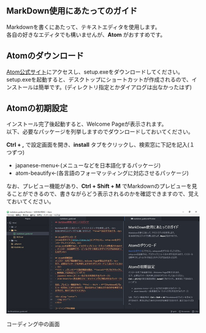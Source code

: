 ## MarkDown使用にあたってのガイド

Markdownを書くにあたって、テキストエディタを使用します。<br>
各自の好きなエディタでも構いませんが、**Atom** がおすすめです。<br>

## Atomのダウンロード
[Atom公式サイト](https://atom.io/)にアクセスし、setup.exeをダウンロードしてください。<br>
setup.exeを起動すると、デスクトップにショートカットが作成されるので、インストールは簡単です。(ディレクトリ指定とかダイアログは出なかったはず)<br>

## Atomの初期設定
インストール完了後起動すると、Welcome Pageが表示されます。<br>
以下、必要なパッケージを列挙しますのでダウンロードしておいてください。<br>

**Ctrl + ,** で設定画面を開き、**install** タブをクリックし、検索窓に下記を記入(１つずつ)
- japanese-menu←(メニューなどを日本語化するパッケージ)
- atom-beautify←(各言語のフォーマッティングに対応させるパッケージ)

なお、プレビュー機能があり、**Ctrl + Shift + M** でMarkdownのプレビューを見ることができるので、書きながらどう表示されるのかを確認できますので、覚えておいてください。

<div aling="center">
  <img src="../img/atom_coding_preview.jpg">
</div>

コーディング中の画面

